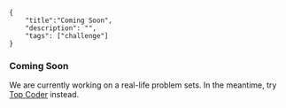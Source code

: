 ```javax-snippet
{
    "title":"Coming Soon",
    "description": "",
    "tags": ["challenge"]
}
```
### Coming Soon
We are currently working on a real-life problem sets. In the meantime, try [Top Coder](https://community.topcoder.com/tc?module=ProblemArchive) instead.
